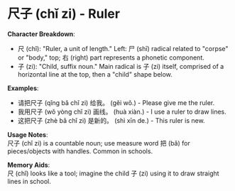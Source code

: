 # **尺子 (chǐ zi) - Ruler**

**Character Breakdown**:  
- 尺 (chǐ): "Ruler, a unit of length." Left: 尸 (shī) radical related to "corpse" or "body," top; 右 (right) part represents a phonetic component.  
- 子 (zi): "Child, suffix noun." Main radical is 子 (zi) itself, comprised of a horizontal line at the top, then a "child" shape below.

**Examples**:  
- 请把尺子 (qǐng bǎ chǐ zi) 给我。 (gěi wǒ.) - Please give me the ruler.  
- 我用尺子 (wǒ yòng chǐ zi) 画线。 (huà xiàn.) - I use a ruler to draw lines.  
- 这把尺子 (zhè bǎ chǐ zi) 是新的。 (shì xīn de.) - This ruler is new.

**Usage Notes**:  
尺子 (chǐ zi) is a countable noun; use measure word 把 (bǎ) for pieces/objects with handles. Common in schools.

**Memory Aids**:  
尺 (chǐ) looks like a tool; imagine the child 子 (zi) using it to draw straight lines in school.